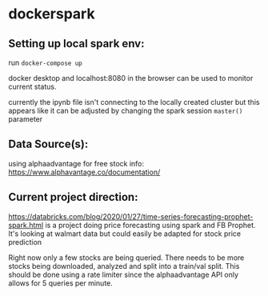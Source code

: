 # dockerspark

## Setting up local spark env:

run `docker-compose up`

docker desktop and localhost:8080 in the browser can be used to monitor current status.

currently the ipynb file isn't connecting to the locally created cluster but this appears like it can be adjusted by changing the spark session `master()` parameter 

## Data Source(s):

<!-- currently using `bulk_export_sample` from crunchbase's sample daily csv dump. waiting on free API access -->

using alphaadvantage for free stock info: https://www.alphavantage.co/documentation/

## Current project direction:

https://databricks.com/blog/2020/01/27/time-series-forecasting-prophet-spark.html is a project doing price forecasting using spark and FB Prophet. It's looking at walmart data but could easily be adapted for stock price prediction

Right now only a few stocks are being queried. There needs to be more stocks being downloaded, analyzed and split into a train/val split. This should be done using a rate limiter since the alphaadvantage API only allows for 5 queries per minute.


